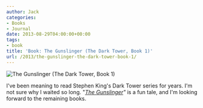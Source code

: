 ```yaml
---
author: Jack
categories:
- Books
- Journal
date: 2013-08-29T04:00:00+00:00
tags:
- book
title: 'Book: The Gunslinger (The Dark Tower, Book 1)'
url: /2013/the-gunslinger-the-dark-tower-book-1/
---
```


<aside> <img src="/img/2013/gunslinger-book.jpg" alt="The Gunslinger (The Dark Tower, Book 1)" class="postimage" />
  
</aside> 

I've been meaning to read Stephen King's Dark Tower series for years. I'm not sure why I waited so long. "_[The Gunslinger][1]"_ is a fun tale, and I'm looking forward to the remaining books.

 [1]: http://www.amazon.com/dp/0670032549?tag=jackbaty-20